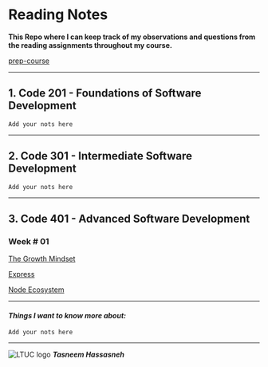 # Reading Notes

**This Repo where I can keep track of my observations and questions from the reading assignments throughout my course.**

[prep-course](/prep-course.md)

---

## 1. Code 201 - Foundations of Software Development

```Add your nots here```

---

## 2. Code 301 - Intermediate Software Development

```Add your nots here```

---
## 3. Code 401 - Advanced Software Development

### Week # 01

[The Growth Mindset](/growthmindset.md)

[Express](/Express.md)

[Node Ecosystem](/Node-Ecosystem.md)

---

#### ***Things I want to know more about:***

```
Add your nots here
```

---

![LTUC logo](https://th.bing.com/th/id/OIP.o-ICcxBTZeyCtfhNJbjDTgHaHa?w=160&h=180&c=7&r=0&o=5&dpr=1.3&pid=1.7) ***Tasneem Hassasneh***
